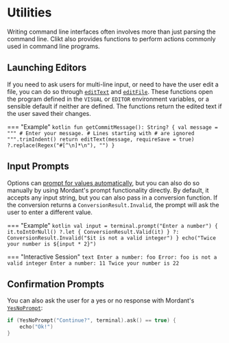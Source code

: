 # Utilities

Writing command line interfaces often involves more than just parsing
the command line. Clikt also provides functions to perform actions
commonly used in command line programs.

## Launching Editors

If you need to ask users for multi-line input, or need to have the user edit a file, you can do so
through [`editText`][editText] and [`editFile`][editFile]. These functions open the
program defined in the `VISUAL` or `EDITOR` environment variables, or a sensible default if neither
are defined. The functions return the edited text if the user saved their changes.

=== "Example"
    ```kotlin
    fun getCommitMessage(): String? {
        val message = """
        # Enter your message.
        # Lines starting with # are ignored
        """.trimIndent()
        return editText(message, requireSave = true)
                ?.replace(Regex("#[^\n]*\n"), "")
    }
    ```

## Input Prompts

Options can [prompt for values automatically][prompting-for-input], but you can also do so manually
by using Mordant's prompt functionality directly. By default, it accepts any input string, but you
can also pass in a conversion function. If the conversion returns a `ConversionResult.Invalid`, the
prompt will ask the user to enter a different value.

=== "Example"
    ```kotlin
    val input = terminal.prompt("Enter a number") {
        it.toIntOrNull()
            ?.let { ConversionResult.Valid(it) }
            ?: ConversionResult.Invalid("$it is not a valid integer")
    }
    echo("Twice your number is ${input * 2}")
    ```

=== "Interactive Session"
    ```text
    Enter a number: foo
    Error: foo is not a valid integer
    Enter a number: 11
    Twice your number is 22
    ```

## Confirmation Prompts

You can also ask the user for a yes or no response with Mordant's [`YesNoPrompt`][YesNoPrompt]:

```kotlin
if (YesNoPrompt("Continue?", terminal).ask() == true) {
    echo("Ok!")
}
```


[confirm]:             api/clikt/com.github.ajalt.clikt.core/-clikt-command/confirm.html
[editFile]:            api/clikt/com.github.ajalt.clikt.output/-term-ui/edit-file.html
[editText]:            api/clikt/com.github.ajalt.clikt.output/-term-ui/edit-text.html
[prompt]:              api/clikt/com.github.ajalt.clikt.core/-clikt-command/prompt.html
[prompting-for-input]: options.md#prompting-for-input
[UsageError]:          api/clikt/com.github.ajalt.clikt.core/-usage-error/index.html
[YesNoPrompt]:         https://ajalt.github.io/mordant/api/mordant/com.github.ajalt.mordant.terminal/-yes-no-prompt/index.html
